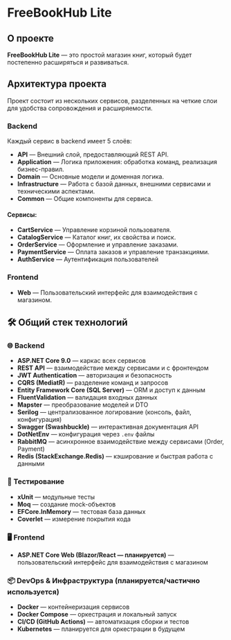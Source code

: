 # FreeBookHub Lite

## О проекте
**FreeBookHub Lite** — это простой магазин книг, который будет постепенно расширяться и развиваться.

## Архитектура проекта
Проект состоит из нескольких сервисов, разделенных на четкие слои для удобства сопровождения и расширяемости.

### Backend
Каждый сервис в backend имеет 5 слоёв:

- **API** — Внешний слой, предоставляющий REST API.
- **Application** — Логика приложения: обработка команд, реализация бизнес-правил.
- **Domain** — Основные модели и доменная логика.
- **Infrastructure** — Работа с базой данных, внешними сервисами и техническими аспектами.
- **Common** —  Общие компоненты для сервиса.

#### Сервисы:
- **CartService** — Управление корзиной пользователя.
- **CatalogService** — Каталог книг, их свойства и поиск.
- **OrderService** — Оформление и управление заказами.
- **PaymentService** — Оплата заказов и управление транзакциями.
- **AuthService** — Аутентификация пользователей

### Frontend
- **Web** — Пользовательский интерфейс для взаимодействия с магазином.


## 🛠 Общий стек технологий

### 🌐 Backend
- **ASP.NET Core 9.0** — каркас всех сервисов
- **REST API** — взаимодействие между сервисами и с фронтендом
- **JWT Authentication** — авторизация и безопасность
- **CQRS (MediatR)** — разделение команд и запросов
- **Entity Framework Core (SQL Server)** — ORM и доступ к данным
- **FluentValidation** — валидация входных данных
- **Mapster** — преобразование моделей и DTO
- **Serilog** — централизованное логирование (консоль, файл, конфигурация)
- **Swagger (Swashbuckle)** — интерактивная документация API
- **DotNetEnv** — конфигурация через `.env` файлы
- **RabbitMQ** — асинхронное взаимодействие между сервисами (Order, Payment)
- **Redis (StackExchange.Redis)** — кэширование и быстрая работа с данными

### 🧪 Тестирование
- **xUnit** — модульные тесты
- **Moq** — создание mock-объектов
- **EFCore.InMemory** — тестовая база данных
- **Coverlet** — измерение покрытия кода

### 🖥 Frontend
- **ASP.NET Core Web (Blazor/React — планируется)** — пользовательский интерфейс для взаимодействия с магазином

### 📦 DevOps & Инфраструктура (планируется/частично используется)
- **Docker** — контейнеризация сервисов
- **Docker Compose** — оркестрация и локальный запуск
- **CI/CD (GitHub Actions)** — автоматизация сборки и тестов
- **Kubernetes** — планируется для оркестрации в будущем
